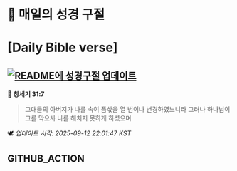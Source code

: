 # 🙏 매일의 성경 구절
# [Daily Bible verse]
## [![README에 성경구절 업데이트](https://github.com/DONGSUKA/first_test/actions/workflows/update-readme-bible.yml/badge.svg)](https://github.com/DONGSUKA/first_test/actions/workflows/update-readme-bible.yml)
<!-- START_BIBLE_VERSE -->
📖 **창세기 31:7**
> 그대들의 아버지가 나를 속여 품삯을 열 번이나 변경하였느니라 그러나 하나님이 그를 막으사 나를 해치지 못하게 하셨으며

🕊️ _업데이트 시각: 2025-09-12 22:01:47 KST_
  <!-- END_BIBLE_VERSE -->
## GITHUB_ACTION
